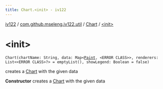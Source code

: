 ```yaml
---
title: Chart.<init> - iv122
---
```


[iv122](../../index.md) / [com.github.mseleng.iv122.util](../index.md) / [Chart](index.md) / [&lt;init&gt;](.)

# &lt;init&gt;

`Chart(chartName: String, data: Map<`[`Paint`](http://docs.oracle.com/javase/6/docs/api/java/awt/Paint.html)`, <ERROR CLASS>>, renderers: List<<ERROR CLASS>?> = emptyList(), showLegend: Boolean = false)`

creates a [Chart](index.md) with the given data

**Constructor**
creates a [Chart](index.md) with the given data

